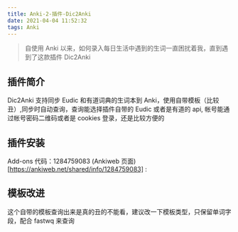 ```yaml
---
title: Anki-2-插件-Dic2Anki
date: 2021-04-04 11:52:32
tags: Anki
---
```


> 自使用 Anki 以来，如何录入每日生活中遇到的生词一直困扰着我，直到遇到了这款插件 Dic2Anki

## 插件简介

Dic2Anki 支持同步 Eudic 和有道词典的生词本到 Anki，使用自带模板（比较丑）,同步时自动查询，查询能选择插件自带的 Eudic 或者是有道的 api, 帐号能通过帐号密码二维码或者是 cookies 登录，还是比较方便的

## 插件安装

Add-ons 代码：1284759083
(Ankiweb 页面)[https://ankiweb.net/shared/info/1284759083] :

## 模板改进

这个自带的模板查询出来是真的丑的不能看，建议改一下模板类型，只保留单词字段，配合 fastwq 来查询

